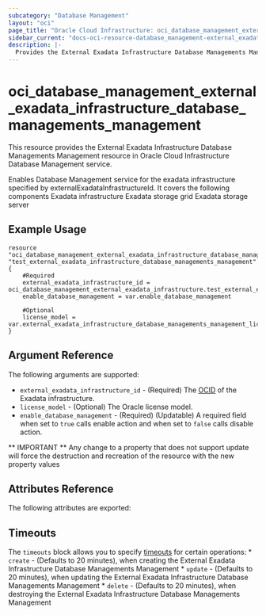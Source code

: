 ```yaml
---
subcategory: "Database Management"
layout: "oci"
page_title: "Oracle Cloud Infrastructure: oci_database_management_external_exadata_infrastructure_database_managements_management"
sidebar_current: "docs-oci-resource-database_management-external_exadata_infrastructure_database_managements_management"
description: |-
  Provides the External Exadata Infrastructure Database Managements Management resource in Oracle Cloud Infrastructure Database Management service
---
```


# oci_database_management_external_exadata_infrastructure_database_managements_management
This resource provides the External Exadata Infrastructure Database Managements Management resource in Oracle Cloud Infrastructure Database Management service.

Enables Database Management service for the exadata infrastructure specified by externalExadataInfrastructureId. It covers the following 
components
  Exadata infrastructure
  Exadata storage grid
  Exadata storage server


## Example Usage

```hcl
resource "oci_database_management_external_exadata_infrastructure_database_managements_management" "test_external_exadata_infrastructure_database_managements_management" {
	#Required
	external_exadata_infrastructure_id = oci_database_management_external_exadata_infrastructure.test_external_exadata_infrastructure.id
	enable_database_management = var.enable_database_management

	#Optional
	license_model = var.external_exadata_infrastructure_database_managements_management_license_model
}
```

## Argument Reference

The following arguments are supported:

* `external_exadata_infrastructure_id` - (Required) The [OCID](https://docs.cloud.oracle.com/iaas/Content/General/Concepts/identifiers.htm) of the Exadata infrastructure.
* `license_model` - (Optional) The Oracle license model. 
* `enable_database_management` - (Required) (Updatable) A required field when set to `true` calls enable action and when set to `false` calls disable action.


** IMPORTANT **
Any change to a property that does not support update will force the destruction and recreation of the resource with the new property values

## Attributes Reference

The following attributes are exported:


## Timeouts

The `timeouts` block allows you to specify [timeouts](https://registry.terraform.io/providers/oracle/oci/latest/docs/guides/changing_timeouts) for certain operations:
	* `create` - (Defaults to 20 minutes), when creating the External Exadata Infrastructure Database Managements Management
	* `update` - (Defaults to 20 minutes), when updating the External Exadata Infrastructure Database Managements Management
	* `delete` - (Defaults to 20 minutes), when destroying the External Exadata Infrastructure Database Managements Management

